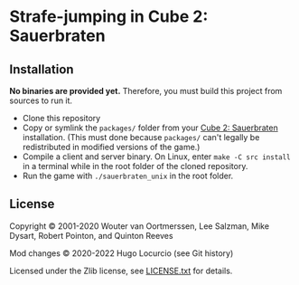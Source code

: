# Strafe-jumping in Cube 2: Sauerbraten

## Installation

**No binaries are provided yet.** Therefore, you must build this project from
sources to run it.

- Clone this repository
- Copy or symlink the `packages/` folder from your
  [Cube 2: Sauerbraten](http://sauerbraten.org) installation.
  (This must done because `packages/` can't legally be redistributed
  in modified versions of the game.)
- Compile a client and server binary. On Linux, enter `make -C src install` in a terminal while in
  the root folder of the cloned repository.
- Run the game with `./sauerbraten_unix` in the root folder.

## License

Copyright © 2001-2020 Wouter van Oortmerssen, Lee Salzman, Mike Dysart, Robert Pointon, and Quinton Reeves

Mod changes © 2020-2022 Hugo Locurcio (see Git history)

Licensed under the Zlib license, see [LICENSE.txt](LICENSE.txt) for details.
